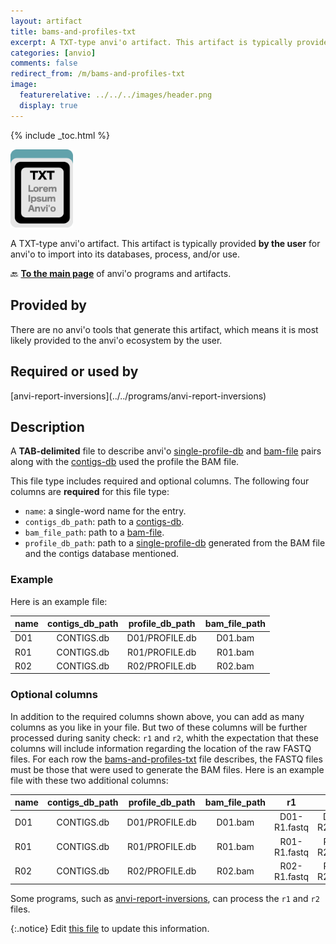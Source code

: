 ```yaml
---
layout: artifact
title: bams-and-profiles-txt
excerpt: A TXT-type anvi'o artifact. This artifact is typically provided by the user for anvi'o to import into its databases, process, and/or use.
categories: [anvio]
comments: false
redirect_from: /m/bams-and-profiles-txt
image:
  featurerelative: ../../../images/header.png
  display: true
---
```



{% include _toc.html %}


<img src="../../images/icons/TXT.png" alt="TXT" style="width:100px; border:none" />

A TXT-type anvi'o artifact. This artifact is typically provided **by the user** for anvi'o to import into its databases, process, and/or use.

🔙 **[To the main page](../../)** of anvi'o programs and artifacts.

## Provided by


There are no anvi'o tools that generate this artifact, which means it is most likely provided to the anvi'o ecosystem by the user.


## Required or used by


<p style="text-align: left" markdown="1"><span class="artifact-r">[anvi-report-inversions](../../programs/anvi-report-inversions)</span></p>


## Description

A **TAB-delimited** file to describe anvi'o <span class="artifact-n">[single-profile-db](/help/main/artifacts/single-profile-db)</span> and <span class="artifact-n">[bam-file](/help/main/artifacts/bam-file)</span> pairs along with the <span class="artifact-n">[contigs-db](/help/main/artifacts/contigs-db)</span> used the profile the BAM file.

This file type includes required and optional columns. The following four columns are **required** for this file type:

* `name`: a single-word name for the entry.
* `contigs_db_path`: path to a <span class="artifact-n">[contigs-db](/help/main/artifacts/contigs-db)</span>.
* `bam_file_path`: path to a <span class="artifact-n">[bam-file](/help/main/artifacts/bam-file)</span>.
* `profile_db_path`: path to a <span class="artifact-n">[single-profile-db](/help/main/artifacts/single-profile-db)</span> generated from the BAM file and the contigs database mentioned.

### Example

Here is an example file:

|name|contigs_db_path|profile_db_path|bam_file_path|
|:--|:--:|:--:|:--:|
|D01|CONTIGS.db|D01/PROFILE.db|D01.bam|
|R01|CONTIGS.db|R01/PROFILE.db|R01.bam|
|R02|CONTIGS.db|R02/PROFILE.db|R02.bam|

### Optional columns

In addition to the required columns shown above, you can add as many columns as you like in your file. But two of these columns will be further processed during sanity check: `r1` and `r2`, whith the expectation that these columns will include information regarding the location of the raw FASTQ files. For each row the <span class="artifact-n">[bams-and-profiles-txt](/help/main/artifacts/bams-and-profiles-txt)</span> file describes, the FASTQ files must be those that were used to generate the BAM files. Here is an example file with these two additional columns: 

|name|contigs_db_path|profile_db_path|bam_file_path|r1|r2|
|:--|:--:|:--:|:--:|:--:|:--:|
|D01|CONTIGS.db|D01/PROFILE.db|D01.bam|D01-R1.fastq|D01-R2.fastq|
|R01|CONTIGS.db|R01/PROFILE.db|R01.bam|R01-R1.fastq|R01-R2.fastq|
|R02|CONTIGS.db|R02/PROFILE.db|R02.bam|R02-R1.fastq|R02-R2.fastq|

Some programs, such as <span class="artifact-p">[anvi-report-inversions](/help/main/programs/anvi-report-inversions)</span>, can process the `r1` and `r2` files.


{:.notice}
Edit [this file](https://github.com/merenlab/anvio/tree/master/anvio/docs/artifacts/bams-and-profiles-txt.md) to update this information.

